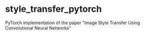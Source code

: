 # style_transfer_pytorch
PyTorch implementation of the paper "Image Style Transfer Using Convolutional Neural Networks"
